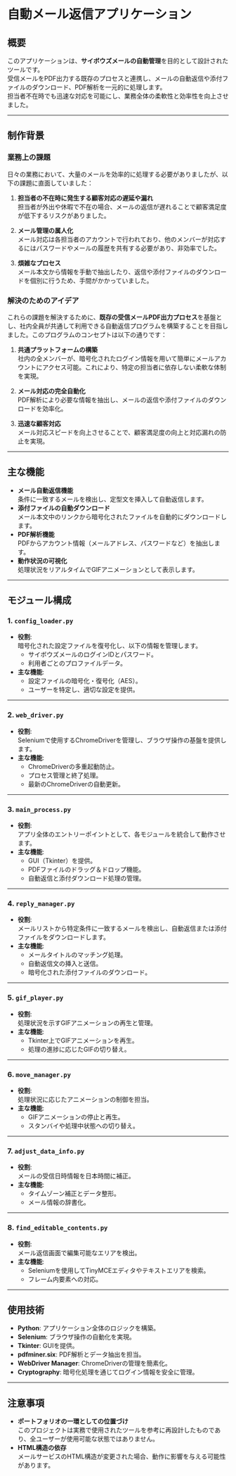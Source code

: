 
# 自動メール返信アプリケーション

## 概要

このアプリケーションは、**サイボウズメールの自動管理**を目的として設計されたツールです。  
受信メールをPDF出力する既存のプロセスと連携し、メールの自動返信や添付ファイルのダウンロード、PDF解析を一元的に処理します。  
担当者不在時でも迅速な対応を可能にし、業務全体の柔軟性と効率性を向上させました。

---

## 制作背景

### 業務上の課題
日々の業務において、大量のメールを効率的に処理する必要がありましたが、以下の課題に直面していました：
1. **担当者の不在時に発生する顧客対応の遅延や漏れ**  
   担当者が外出や休暇で不在の場合、メールの返信が遅れることで顧客満足度が低下するリスクがありました。

2. **メール管理の属人化**  
   メール対応は各担当者のアカウントで行われており、他のメンバーが対応するにはパスワードやメールの履歴を共有する必要があり、非効率でした。

3. **煩雑なプロセス**  
   メール本文から情報を手動で抽出したり、返信や添付ファイルのダウンロードを個別に行うため、手間がかかっていました。

### 解決のためのアイデア
これらの課題を解決するために、**既存の受信メールPDF出力プロセス**を基盤とし、社内全員が共通して利用できる自動返信プログラムを構築することを目指しました。このプログラムのコンセプトは以下の通りです：

1. **共通プラットフォームの構築**  
   社内の全メンバーが、暗号化されたログイン情報を用いて簡単にメールアカウントにアクセス可能。これにより、特定の担当者に依存しない柔軟な体制を実現。

2. **メール対応の完全自動化**  
   PDF解析により必要な情報を抽出し、メールの返信や添付ファイルのダウンロードを効率化。

3. **迅速な顧客対応**  
   メール対応スピードを向上させることで、顧客満足度の向上と対応漏れの防止を実現。

---

## 主な機能

- **メール自動返信機能**  
  条件に一致するメールを検出し、定型文を挿入して自動返信します。
- **添付ファイルの自動ダウンロード**  
  メール本文中のリンクから暗号化されたファイルを自動的にダウンロードします。
- **PDF解析機能**  
  PDFからアカウント情報（メールアドレス、パスワードなど）を抽出します。
- **動作状況の可視化**  
  処理状況をリアルタイムでGIFアニメーションとして表示します。

---

## モジュール構成

### **1. `config_loader.py`**
- **役割**:  
  暗号化された設定ファイルを復号化し、以下の情報を管理します。
  - サイボウズメールのログインIDとパスワード。
  - 利用者ごとのプロファイルデータ。
- **主な機能**:
  - 設定ファイルの暗号化・復号化（AES）。
  - ユーザーを特定し、適切な設定を提供。

---

### **2. `web_driver.py`**
- **役割**:  
  Seleniumで使用するChromeDriverを管理し、ブラウザ操作の基盤を提供します。
- **主な機能**:
  - ChromeDriverの多重起動防止。
  - プロセス管理と終了処理。
  - 最新のChromeDriverの自動更新。

---

### **3. `main_process.py`**
- **役割**:  
  アプリ全体のエントリーポイントとして、各モジュールを統合して動作させます。
- **主な機能**:
  - GUI（Tkinter）を提供。
  - PDFファイルのドラッグ＆ドロップ機能。
  - 自動返信と添付ダウンロード処理の管理。

---

### **4. `reply_manager.py`**
- **役割**:  
  メールリストから特定条件に一致するメールを検出し、自動返信または添付ファイルをダウンロードします。
- **主な機能**:
  - メールタイトルのマッチング処理。
  - 自動返信文の挿入と送信。
  - 暗号化された添付ファイルのダウンロード。

---

### **5. `gif_player.py`**
- **役割**:  
  処理状況を示すGIFアニメーションの再生と管理。
- **主な機能**:
  - Tkinter上でGIFアニメーションを再生。
  - 処理の進捗に応じたGIFの切り替え。

---

### **6. `move_manager.py`**
- **役割**:  
  処理状況に応じたアニメーションの制御を担当。
- **主な機能**:
  - GIFアニメーションの停止と再生。
  - スタンバイや処理中状態への切り替え。

---

### **7. `adjust_data_info.py`**
- **役割**:  
  メールの受信日時情報を日本時間に補正。
- **主な機能**:
  - タイムゾーン補正とデータ整形。
  - メール情報の辞書化。

---

### **8. `find_editable_contents.py`**
- **役割**:  
  メール返信画面で編集可能なエリアを検出。
- **主な機能**:
  - Seleniumを使用してTinyMCEエディタやテキストエリアを検索。
  - フレーム内要素への対応。

---

## 使用技術

- **Python**: アプリケーション全体のロジックを構築。
- **Selenium**: ブラウザ操作の自動化を実現。
- **Tkinter**: GUIを提供。
- **pdfminer.six**: PDF解析とデータ抽出を担当。
- **WebDriver Manager**: ChromeDriverの管理を簡素化。
- **Cryptography**: 暗号化処理を通じてログイン情報を安全に管理。

---

## 注意事項

- **ポートフォリオの一環としての位置づけ**  
  このプロジェクトは実務で使用されたツールを参考に再設計したものであり、全ユーザーが使用可能な状態ではありません。
- **HTML構造の依存**  
  メールサービスのHTML構造が変更された場合、動作に影響を与える可能性があります。
